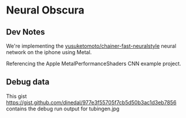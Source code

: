 # Neural Obscura

## Dev Notes

We're implementing the [yusuketomoto/chainer-fast-neuralstyle](https://github.com/yusuketomoto/chainer-fast-neuralstyle/blob/master/net.py)
neural network on the iphone using Metal.

Referencing the Apple MetalPerformanceShaders CNN example project.

## Debug data

This gist https://gist.github.com/dinedal/977e3f55705f7cb5d50b3ac1d3eb7856 contains the debug run output for tubingen.jpg
